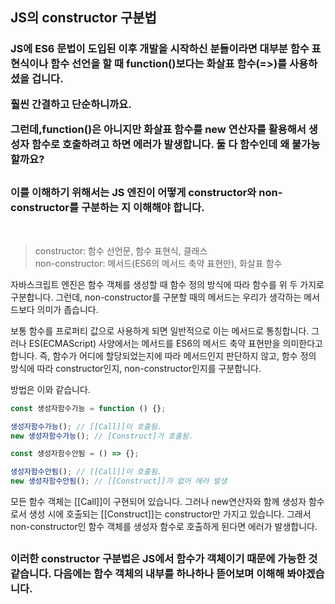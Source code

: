<h2>JS의 constructor 구분법</h2>
<h3>JS에 ES6 문법이 도입된 이후 개발을 시작하신 분들이라면 대부분 함수 표현식이나 함수 선언을 할 때 function()보다는 화살표 함수(=>)를 사용하셨을 겁니다.

훨씬 간결하고 단순하니까요.

그런데,function()은 아니지만 화살표 함수를 new 연산자를 활용해서 생성자 함수로 호출하려고 하면 에러가 발생합니다. 둘 다 함수인데 왜 불가능할까요?</h3>

<h2></h2>
<h3>
이를 이해하기 위해서는 JS 엔진이 어떻게 constructor와 non-constructor를 구분하는 지 이해해야 합니다.</h3><br>

> constructor: 함수 선언문, 함수 표현식, 클래스<br>
> non-constructor: 메서드(ES6의 메서드 축약 표현만), 화살표 함수

자바스크립트 엔진은 함수 객체를 생성할 때 함수 정의 방식에 따라 함수를 위 두 가지로 구분합니다.
그런데, non-constructor를 구분할 때의 메서드는 우리가 생각하는 메서드보다 의미가 좁습니다.

보통 함수를 프로퍼티 값으로 사용하게 되면 일반적으로 이는 메서드로 통칭합니다. 그러나 ES(ECMAScript) 사양에서는 메서드를 ES6의 메서드 축약 표현만을 의미한다고 합니다. 즉, 함수가 어디에 할당되었는지에 따라 메서드인지 판단하지 않고, 함수 정의 방식에 따라 constructor인지, non-constructor인지를 구분합니다.

방법은 이와 같습니다.

```js
const 생성자함수가능 = function () {};

생성자함수가능(); // [[Call]]이 호출됨.
new 생성자함수가능(); // [Construct]가 호출됨.

const 생성자함수안됨 = () => {};

생성자함수안됨(); // [[Call]]이 호출됨.
new 생성자함수안됨(); // [[Construct]]가 없어 에러 발생
```

모든 함수 객체는 [[Call]]이 구현되어 있습니다. 그러나 new연산자와 함께 생성자 함수로서 생성 시에 호출되는 [[Construct]]는 constructor만 가지고 있습니다. 그래서 non-constructor인 함수 객체를 생성자 함수로 호출하게 된다면 에러가 발생합니다.

<h2></h2>

<h3>이러한 constructor 구분법은 JS에서 함수가 객체이기 때문에 가능한 것 같습니다. 다음에는 함수 객체의 내부를 하나하나 뜯어보며 이해해 봐야겠습니다.
